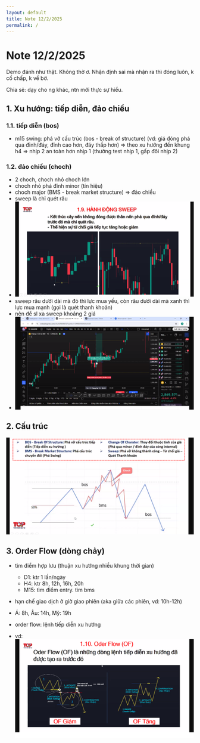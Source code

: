 ```yaml
---
layout: default
title: Note 12/2/2025
permalink: /
---
```


# Note 12/2/2025

Demo đánh như thật. Không thờ ơ.
Nhận định sai mà nhận ra thì đóng luôn, k cố chấp, k về bờ.

Chia sẻ: dạy cho ng khác, ntn mới thực sự hiểu.

## 1. Xu hướng: tiếp diễn, đảo chiều

### 1.1. tiếp diễn (bos)

- m15 swing: phá vỡ cấu trúc (bos - break of structure) (vd: giá đóng phá qua đỉnh/đáy, đỉnh cao hơn, đáy thấp hơn)
  => theo xu hướng đến khung h4
  => nhịp 2 an toàn hơn nhịp 1 (thường test nhịp 1, gấp đôi nhịp 2)

### 1.2. đảo chiều (choch)

- 2 choch, choch nhỏ choch lớn
- choch nhỏ phá đỉnh minor (tín hiệu)
- choch major (BMS - break market structure) => đảo chiều
- sweep là chỉ quét râu
- ![sweep.png](./sweep.png)
- sweep râu dưới dài mà đỏ thì lực mua yếu, còn râu dưới dài mà xanh thì lực mua mạnh (gọi là quét thanh khoản)
- nên để sl xa sweep khoảng 2 giá
- ![vd_quet_thanh_khoan.png](./vd_quet_thanh_khoan.png)

## 2. Cấu trúc

![structure.png](./structure.png)

## 3. Order Flow (dòng chảy)

- tìm điểm hợp lưu (thuận xu hướng nhiều khung thời gian)

  - D1: ktr 1 lần/ngày
  - H4: ktr 8h, 12h, 16h, 20h
  - M15: tìm điểm entry. tìm bms

- hạn chế giao dịch ở giờ giao phiên (aka giữa các phiên, vd: 10h-12h)
- Á: 8h, Âu: 14h, Mỹ: 19h
- order flow: lệnh tiếp diễn xu hướng
- vd: ![order_flow.png](./order_flow.png)

